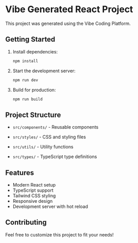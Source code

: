 # Vibe Generated React Project

This project was generated using the Vibe Coding Platform.

## Getting Started

1. Install dependencies:
   ```bash
   npm install
   ```

2. Start the development server:
   ```bash
   npm run dev
   ```

3. Build for production:
   ```bash
   npm run build
   ```

## Project Structure

- `src/components/` - Reusable components
- `src/styles/` - CSS and styling files
- `src/utils/` - Utility functions

- `src/types/` - TypeScript type definitions

## Features

- Modern React setup
- TypeScript support
- Tailwind CSS styling
- Responsive design
- Development server with hot reload

## Contributing

Feel free to customize this project to fit your needs!
